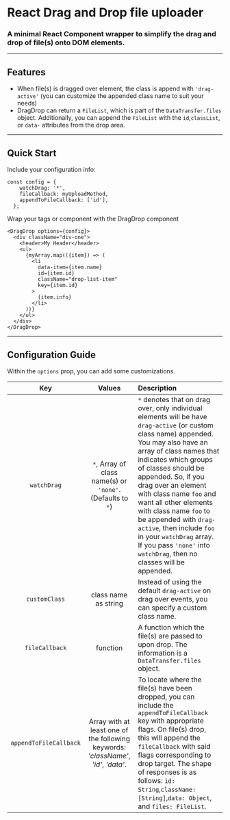 # React Drag and Drop file uploader

### A minimal React Component wrapper to simplify the drag and drop of file(s) onto DOM elements.

---
## Features
* When file(s) is dragged over element, the class is append with `'drag-active'` (you can customize the appended class name to suit your needs)
* DragDrop can return a `FileList`, which is part of the `DataTransfer.files` object. Additionally, you can append the `FileList` with the `id`,`classList`, or `data-` attributes from the drop area.

---
## Quick Start
Include your configuration info:
```
const config = {
    watchDrag: '*',
    fileCallback: myUploadMethod,
    appendToFileCallback: ['id'],
  };
```
Wrap your tags or component with the DragDrop component
```
<DragDrop options={config}>
  <div className="div-one">
    <header>My Header</header>
    <ul>
      {myArray.map(({item}) => (
        <li
          data-item={item.name}
          id={item.id}
          className="drop-list-item"
          key={item.id}
        >
          {item.info}
        </li>
      ))}
    </ul>
  </div>
</DragDrop>
```
---
## Configuration Guide
Within the `options` prop, you can add some customizations.

| Key   | Values | Description |
|:-------:|:---------------:|:-------- |
|`watchDrag`| `*`, Array of class name(s) or `'none'`. (Defaults to `*`) | `*` denotes that on drag over, only individual elements will be have `drag-active` (or custom class name) appended. You may also have an array of class names that indicates which groups of classes should be appended. So, if you drag over an element with class name `foo` and want all other elements with class name `foo` to be appended with `drag-active`, then include `foo` in your `watchDrag` array. If you pass `'none'` into `watchDrag`, then no classes will be appended.
|`customClass`|class name as string| Instead of using the default `drag-active` on drag over events, you can specify a custom class name.
|`fileCallback`|function|A function which the file(s) are passed to upon drop. The information is a `DataTransfer.files` object. |
|`appendToFileCallback`|Array with at least one of the following keywords: _'className'_, _'id'_, _'data'_.|To locate where the file(s) have been dropped, you can include the `appendToFileCallback` key with appropriate flags. On file(s) drop, this will append the `fileCallback` with said flags corresponding to drop target. The shape of responses is as follows: `id: String`,`className: [String]`,`data: Object`, and `files: FileList`.
